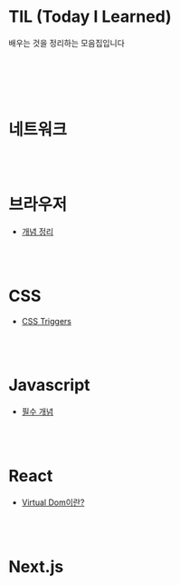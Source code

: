 # TIL (Today I Learned)

배우는 것을 정리하는 모음집입니다

<br><br><br><br>

# 네트워크

<br><br>

# 브라우저

- [개념 정리](./browser/browser.md)

<br><br>

# CSS

- [CSS Triggers](./css/css%20triggers.md)

<br><br>

# Javascript

- [필수 개념](./javascript/%ED%95%84%EC%88%98%20%EA%B0%9C%EB%85%90.md)

<br><br>

# React

- [Virtual Dom이란?](./react/Virtual%20Dom%EC%9D%B4%EB%9E%80.md)

<br><br>

# Next.js
